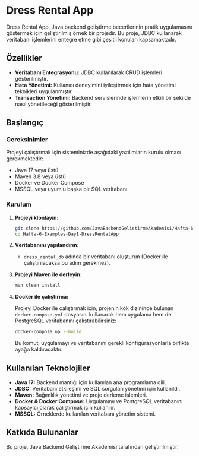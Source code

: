 
# Dress Rental App

Dress Rental App, Java backend geliştirme becerilerinin pratik uygulamasını göstermek için geliştirilmiş örnek bir projedir. Bu proje, JDBC kullanarak veritabanı işlemlerini entegre etme gibi çeşitli konuları kapsamaktadır.

## Özellikler

- **Veritabanı Entegrasyonu:** JDBC kullanılarak CRUD işlemleri gösterilmiştir.
- **Hata Yönetimi:** Kullanıcı deneyimini iyileştirmek için hata yönetimi teknikleri uygulanmıştır.
- **Transaction Yönetimi:** Backend servislerinde işlemlerin etkili bir şekilde nasıl yönetileceği gösterilmiştir.

## Başlangıç

### Gereksinimler

Projeyi çalıştırmak için sisteminizde aşağıdaki yazılımların kurulu olması gerekmektedir:

- Java 17 veya üstü
- Maven 3.8 veya üstü
- Docker ve Docker Compose
- MSSQL veya uyumlu başka bir SQL veritabanı

### Kurulum

1. **Projeyi klonlayın:**

   ```bash
   git clone https://github.com/JavaBackendGelistirmeAkademisi/Hafta-6-Examples-Day1-DressRentalApp.git
   cd Hafta-6-Examples-Day1-DressRentalApp
   ```

2. **Veritabanını yapılandırın:**

   - `dress_rental_db` adında bir veritabanı oluşturun (Docker ile çalıştırılacaksa bu adım gerekmez).

3. **Projeyi Maven ile derleyin:**

   ```bash
   mvn clean install
   ```

4. **Docker ile çalıştırma:**

   Projeyi Docker ile çalıştırmak için, projenin kök dizininde bulunan `docker-compose.yml` dosyasını kullanarak hem uygulama hem de PostgreSQL veritabanını çalıştırabilirsiniz:

   ```bash
   docker-compose up --build
   ```

   Bu komut, uygulamayı ve veritabanını gerekli konfigürasyonlarla birlikte ayağa kaldıracaktır.


## Kullanılan Teknolojiler

- **Java 17:** Backend mantığı için kullanılan ana programlama dili.
- **JDBC:** Veritabanı etkileşimi ve SQL sorguları yönetimi için kullanıldı.
- **Maven:** Bağımlılık yönetimi ve proje derleme işlemleri.
- **Docker & Docker Compose:** Uygulamayı ve PostgreSQL veritabanını kapsayıcı olarak çalıştırmak için kullanılır.
- **MSSQL:** Örneklerde kullanılan veritabanı yönetim sistemi.

## Katkıda Bulunanlar
Bu proje, Java Backend Geliştirme Akademisi tarafından geliştirilmiştir.

